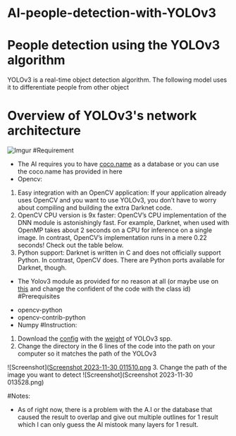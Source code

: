 # AI-people-detection-with-YOLOv3
# People detection using the YOLOv3 algorithm
YOLOv3 is a real-time object detection algorithm. The following model uses it to differentiate people from other object
# Overview of YOLOv3's network architecture
![Imgur](https://i.stack.imgur.com/eZkfj.png)
#Requirement
- The AI requires you to have [coco.name](http://mscoco.org/dataset/#overview) as a database or you can use the coco.name has provided in here
- Opencv:
1. Easy integration with an OpenCV application: If your application already uses OpenCV and you want to use YOLOv3, you don’t have to worry about compiling and building the extra Darknet code.
2. OpenCV CPU version is 9x faster: OpenCV’s CPU implementation of the DNN module is astonishingly fast. For example, Darknet, when used with OpenMP takes about 2 seconds on a CPU for inference on a single image. In contrast, OpenCV’s implementation runs in a mere 0.22 seconds! Check out the table below.
3. Python support: Darknet is written in C and does not officially support Python. In contrast, OpenCV does. There are Python ports available for Darknet, though.
- The Yolov3 module as provided for no reason at all (or maybe use on [this](https://pjreddie.com/darknet/yolo/) and change the confident of the code with the class id)
#Prerequisites
* opencv-python
* opencv-contrib-python
* Numpy
#Instruction:
1. Download the [config](https://github.com/pjreddie/darknet/blob/master/cfg/yolov3-spp.cfg) with the [weight](https://pjreddie.com/media/files/yolov3-spp.weights) of YOLOv3 spp.
2. Change the directory in the 6 lines of the code into the path on your computer so it matches the path of the YOLOv3

![Screenshot]([Screenshot 2023-11-30 011510.png](https://github.com/L0lamb/AI-people-detection-with-Yolov3/blob/main/Images/Screenshot%202023-11-30%20011510.png)
3. Change the path of the image you want to detect
![Screenshot](Screenshot 2023-11-30 013528.png)

#Notes:
* As of right now, there is a problem with the A.I or the database that caused the result to overlap and give out multiple outlines for 1 result which I can only guess the AI mistook many layers for 1 result.
